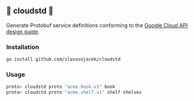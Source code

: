 ## 🍬 cloudstd 🍬

Generate Protobuf service definitions conforming to the [Google Cloud API design guide](https://cloud.google.com/apis/design).

### Installation

```sh
go install github.com/slavovojacek/cloudstd
```

### Usage

```sh
proto> cloudstd proto "acme.book.v1" book
proto> cloudstd proto "acme.shelf.v1" shelf shelves
```
